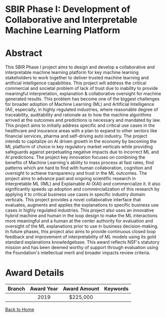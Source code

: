 
SBIR Phase I: Development of Collaborative and Interpretable Machine Learning Platform
======================================================================================

# Abstract


This SBIR Phase I project aims to design and develop a collaborative and interpretable machine learning platform for key machine learning stakeholders to work together to deliver trusted machine learning and artificial intelligence capabilities. This project will address the critical commercial and societal problem of lack of trust due to inability to provide meaningful interpretation, explanation & collaborative oversight for machine generated results. This problem has become one of the biggest challenges for broader adoption of Machine Learning (ML) and Artificial Intelligence (AI), especially, in highly regulated industries, where reasonable degree of traceability, auditability and rationale as to how the machine algorithms arrived at the outcomes and predictions is necessary and mandated by law. This project aims to initially address specific and critical use cases in the healthcare and insurance areas with a plan to expand to other sectors like financial services, pharma and self-driving auto industry. The project intends to capitalize on AI driven growth in the economy by becoming the ML platform of choice in key regulatory market verticals while providing safeguards against perpetuating negative impacts due to incorrect ML and AI predictions. The project key innovation focuses on combining the benefits of Machine Learning's ability to mass process at fast rates, find patterns which are hard to find with human collaboration, cognition and oversight to achieve transparency and trust in the ML outcomes. The project aims to advance past and ongoing scientific research in Interpretable ML (IML) and Explainable AI (XAI) and commercialize it. It also significantly speeds up adoption and commercialization of this research by applying it to critical business use cases in specific industry domain verticals. This project provides a novel collaborative interface that evaluates, augments and applies the explanations to specific business use cases in highly regulated industries. This project also uses an innovative hybrid machine and human in the loop design to make the ML interactions more meaningful and a human at the center authority for evaluation and oversight of the ML explanations prior to use in business decision-making. In future phases, this project also aims to provide continuous closed loop feedback and improvement of interpretability of ML models using its gold standard explanations knowledgebase. This award reflects NSF's statutory mission and has been deemed worthy of support through evaluation using the Foundation's intellectual merit and broader impacts review criteria.  

# Award Details

|Branch|Award Year|Award Amount|Keywords|
| :---: | :---: | :---: | :---: |
||2019|$225,000||
  
  


[Back to Home](https://github.com/chrischow/dod_sbir_awards/Reports/JT/#476)